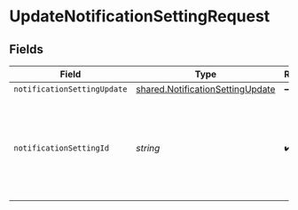 # UpdateNotificationSettingRequest


## Fields

| Field                                                                                 | Type                                                                                  | Required                                                                              | Description                                                                           | Example                                                                               |
| ------------------------------------------------------------------------------------- | ------------------------------------------------------------------------------------- | ------------------------------------------------------------------------------------- | ------------------------------------------------------------------------------------- | ------------------------------------------------------------------------------------- |
| `notificationSettingUpdate`                                                           | [shared.NotificationSettingUpdate](../../models/shared/notificationsettingupdate.md)  | :heavy_minus_sign:                                                                    | N/A                                                                                   |                                                                                       |
| `notificationSettingId`                                                               | *string*                                                                              | :heavy_check_mark:                                                                    | Paddle ID of the notification setting entity (notification destination) to work with. | ntfset_01gt21c5pdx9q1e4mh1xrsjjn6                                                     |